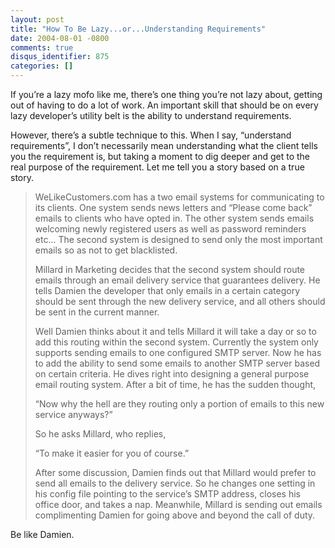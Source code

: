 ```yaml
---
layout: post
title: "How To Be Lazy...or...Understanding Requirements"
date: 2004-08-01 -0800
comments: true
disqus_identifier: 875
categories: []
---
```

If you’re a lazy mofo like me, there’s one thing you’re not lazy about,
getting out of having to do a lot of work. An important skill that
should be on every lazy developer’s utility belt is the ability to
understand requirements.

However, there’s a subtle technique to this. When I say, “understand
requirements”, I don’t necessarily mean understanding what the client
tells you the requirement is, but taking a moment to dig deeper and get
to the real purpose of the requirement. Let me tell you a story based on
a true story.

> WeLikeCustomers.com has a two email systems for communicating to its
> clients. One system sends news letters and “Please come back” emails
> to clients who have opted in. The other system sends emails welcoming
> newly registered users as well as password reminders etc... The second
> system is designed to send only the most important emails so as not to
> get blacklisted.
>
> Millard in Marketing decides that the second system should route
> emails through an email delivery service that guarantees delivery. He
> tells Damien the developer that only emails in a certain category
> should be sent through the new delivery service, and all others should
> be sent in the current manner.
>
> Well Damien thinks about it and tells Millard it will take a day or so
> to add this routing within the second system. Currently the system
> only supports sending emails to one configured SMTP server. Now he has
> to add the ability to send some emails to another SMTP server based on
> certain criteria. He dives right into designing a general purpose
> email routing system. After a bit of time, he has the sudden thought,
>
> “Now why the hell are they routing only a portion of emails to this
> new service anyways?”
>
> So he asks Millard, who replies,
>
> “To make it easier for you of course.”
>
> After some discussion, Damien finds out that Millard would prefer to
> send all emails to the delivery service. So he changes one setting in
> his config file pointing to the service’s SMTP address, closes his
> office door, and takes a nap. Meanwhile, Millard is sending out emails
> complimenting Damien for going above and beyond the call of duty.

Be like Damien.

